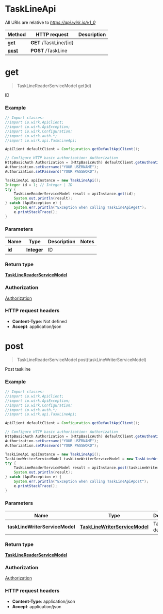 # TaskLineApi

All URIs are relative to *https://api.wirk.io/v1_0*

Method | HTTP request | Description
------------- | ------------- | -------------
[**get**](TaskLineApi.md#get) | **GET** /TaskLine/{id} | 
[**post**](TaskLineApi.md#post) | **POST** /TaskLine | 


<a name="get"></a>
# **get**
> TaskLineReaderServiceModel get(id)



ID

### Example
```java
// Import classes:
//import io.wirk.ApiClient;
//import io.wirk.ApiException;
//import io.wirk.Configuration;
//import io.wirk.auth.*;
//import io.wirk.api.TaskLineApi;

ApiClient defaultClient = Configuration.getDefaultApiClient();

// Configure HTTP basic authorization: Authorization
HttpBasicAuth Authorization = (HttpBasicAuth) defaultClient.getAuthentication("Authorization");
Authorization.setUsername("YOUR USERNAME");
Authorization.setPassword("YOUR PASSWORD");

TaskLineApi apiInstance = new TaskLineApi();
Integer id = 1; // Integer | ID
try {
    TaskLineReaderServiceModel result = apiInstance.get(id);
    System.out.println(result);
} catch (ApiException e) {
    System.err.println("Exception when calling TaskLineApi#get");
    e.printStackTrace();
}
```

### Parameters

Name | Type | Description  | Notes
------------- | ------------- | ------------- | -------------
 **id** | **Integer**| ID |

### Return type

[**TaskLineReaderServiceModel**](TaskLineReaderServiceModel.md)

### Authorization

[Authorization](../README.md#Authorization)

### HTTP request headers

 - **Content-Type**: Not defined
 - **Accept**: application/json

<a name="post"></a>
# **post**
> TaskLineReaderServiceModel post(taskLineWriterServiceModel)



Post taskline

### Example
```java
// Import classes:
//import io.wirk.ApiClient;
//import io.wirk.ApiException;
//import io.wirk.Configuration;
//import io.wirk.auth.*;
//import io.wirk.api.TaskLineApi;

ApiClient defaultClient = Configuration.getDefaultApiClient();

// Configure HTTP basic authorization: Authorization
HttpBasicAuth Authorization = (HttpBasicAuth) defaultClient.getAuthentication("Authorization");
Authorization.setUsername("YOUR USERNAME");
Authorization.setPassword("YOUR PASSWORD");

TaskLineApi apiInstance = new TaskLineApi();
TaskLineWriterServiceModel taskLineWriterServiceModel = new TaskLineWriterServiceModel(); // TaskLineWriterServiceModel | Taskline description
try {
    TaskLineReaderServiceModel result = apiInstance.post(taskLineWriterServiceModel);
    System.out.println(result);
} catch (ApiException e) {
    System.err.println("Exception when calling TaskLineApi#post");
    e.printStackTrace();
}
```

### Parameters

Name | Type | Description  | Notes
------------- | ------------- | ------------- | -------------
 **taskLineWriterServiceModel** | [**TaskLineWriterServiceModel**](TaskLineWriterServiceModel.md)| Taskline description |

### Return type

[**TaskLineReaderServiceModel**](TaskLineReaderServiceModel.md)

### Authorization

[Authorization](../README.md#Authorization)

### HTTP request headers

 - **Content-Type**: application/json
 - **Accept**: application/json

